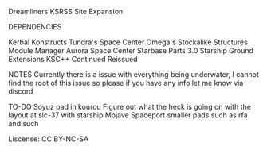 Dreamliners KSRSS Site Expansion



DEPENDENCIES

Kerbal Konstructs
Tundra's Space Center 
Omega's Stockalike Structures
Module Manager
Aurora Space Center
Starbase Parts 3.0
Starship Ground Extensions
KSC++ Continued Reissued

NOTES
Currently there is a issue with everything being underwater, I cannot find the root of this issue so please if you have any info let me know via discord

TO-DO
Soyuz pad in kourou
Figure out what the heck is going on with the layout at slc-37 with starship
Mojave Spaceport
smaller pads such as rfa and such



Liscense: CC BY-NC-SA
